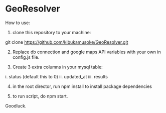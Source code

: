 # GeoResolver

How to use:

1. clone this repository to your machine:

git clone https://github.com/kibukamusoke/GeoResolver.git

2. Replace db connection and google maps API variables with your own in config.js file.

3. Create 3 extra columns in your mysql table:

i.   status (default this to 0)
ii.  updated_at
iii. results

4. in the root director, run npm install to install package dependencies

5. to run script, do npm start.

Goodluck.